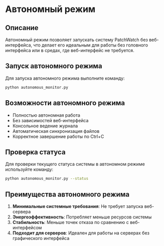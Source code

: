 # Автономный режим

## Описание

Автономный режим позволяет запускать систему PatchWatch без веб-интерфейса, что делает его идеальным для работы без головного интерфейса или в средах, где веб-интерфейс не требуется.

## Запуск автономного режима

Для запуска автономного режима выполните команду:

```bash
python autonomous_monitor.py
```

## Возможности автономного режима

- Полностью автономная работа
- Без зависимостей веб-интерфейса
- Консольное ведение журнала
- Автоматическая синхронизация файлов
- Корректное завершение работы по Ctrl+C

## Проверка статуса

Для проверки текущего статуса системы в автономном режиме используйте команду:

```bash
python autonomous_monitor.py --status
```

## Преимущества автономного режима

1. **Минимальные системные требования**: Не требует запуска веб-сервера
2. **Энергоэффективность**: Потребляет меньше ресурсов системы
3. **Стабильность**: Меньше точек отказа по сравнению с веб-интерфейсом
4. **Подходит для серверов**: Идеален для работы на серверах без графического интерфейса